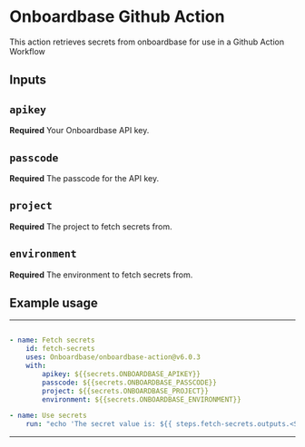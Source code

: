 
# Onboardbase Github Action

This action retrieves secrets from onboardbase for use in a Github Action Workflow

## Inputs

## `apikey`

**Required** Your Onboardbase API key.

## `passcode`

**Required** The passcode for the API key.

## `project`

**Required** The project to fetch secrets from.

## `environment`

**Required** The environment to fetch secrets from.

<!-- ## Outputs

## `time`

The time we greeted you. -->

## Example usage

---
```yaml

- name: Fetch secrets
    id: fetch-secrets
    uses: Onboardbase/onboardbase-action@v6.0.3
    with:
        apikey: ${{secrets.ONBOARDBASE_APIKEY}}
        passcode: ${{secrets.ONBOARDBASE_PASSCODE}}
        project: ${{secrets.ONBOARDBASE_PROJECT}}
        environment: ${{secrets.ONBOARDBASE_ENVIRONMENT}}

- name: Use secrets
    run: "echo 'The secret value is: ${{ steps.fetch-secrets.outputs.<SECRET_KEY> }}'"
```
---
